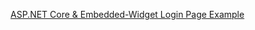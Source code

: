 [ASP.NET Core & Embedded-Widget Login Page Example](https://github.com/okta/okta-idx-dotnet/tree/master/samples/samples-aspnet/embedded-sign-in-widget)

